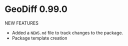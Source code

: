 # GeoDiff 0.99.0

NEW FEATURES

* Added a `NEWS.md` file to track changes to the package.
* Package template creation

